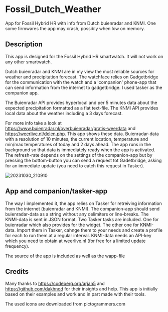 # Fossil_Dutch_Weather
App for Fossil Hybrid HR with info from Dutch buienradar and KNMI. One some firmwares the app may crash, possibly when low on memory.

## Description
This app is designed for the Fossil Hybrid HR smartwatch. It will not work on any other smartwatch.

Dutch buienradar and KNMI are in my view the most reliable sources for weather and precipitation forecast. The watchface relies on Gadgetbridge for the communication with the watch and a 'companion' phone-app that can send information from the internet to gadgetbridge. I used tasker as the companion app.

The Buienradar API provides hyperlocal and per 5 minutes data about the expected precipitation formatted as a flat text-file.
The KNMI API provides local data about the weather including a 3 days forecast.

For more info take a look at https://www.buienradar.nl/overbuienradar/gratis-weerdata and https://weerlive.nl/delen.php.
This app shows these data. Buienradar-data with a resolution of 10 minutes, the current location, temperature and min/max temperatures of today and 2 days ahead. The app runs in the background so that data is immediately ready when the app is activated. The refresh-rate depends on the settings of the companion-app but by pressing the bottom-button you can send a request tot Gadetbridge, asking for an immediate update (you need to catch this request in Tasker).

![20231030_210910](https://github.com/gjkrediet/Fossil_Dutch_Weather/assets/20277013/0a551bd6-476c-4f9a-9e88-a997acc0b83b)

## App and companion/tasker-app
The way I implemented it, the app relies on Tasker for retreiving information from the internet (buienradar and KNMI). The companion-app should send buienradar-data as a string without any delimiters or line-breaks. The KNMI-data is sent in JSON format.
Two Tasker tasks are included. One for buienradar which also provides for the widget. The other one for KNMI-data. Import them in Tasker, cahnge them to your needs and create a profile for each to run them at a regular interval. KNMI-data needs an API-key which you need to obtain at weerlive.nl (for free for a limited update frequency).

The source of the app is included as well as the wapp-file

## Credits
Many thanks to https://codeberg.org/arjan5 and https://github.com/dakhnod for their insights and help. This app is initially based on their examples and work and in part made with their tools.

The used icons are downloaded from pictogrammers.com
